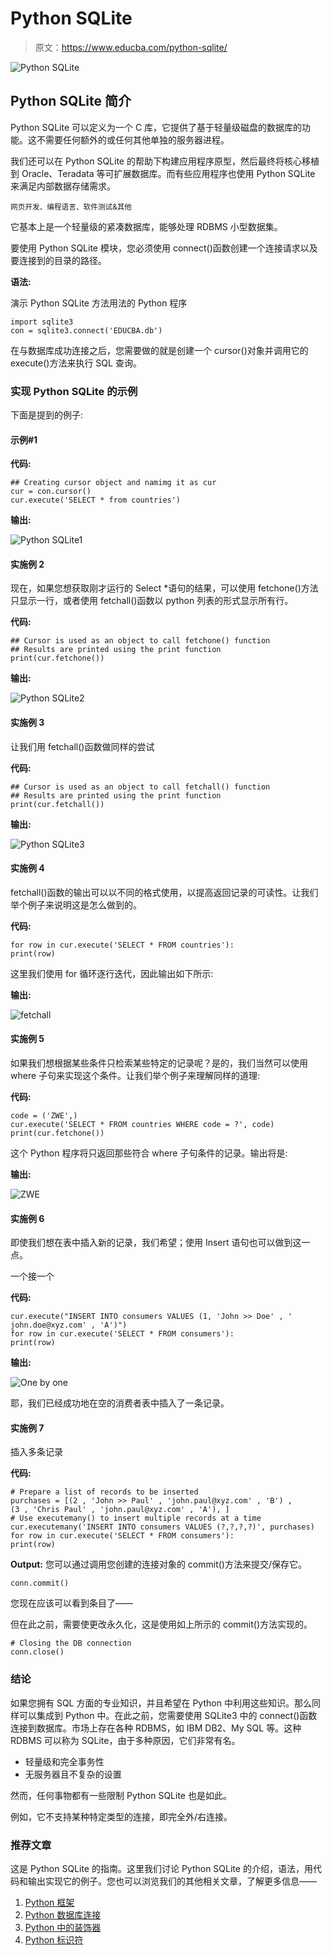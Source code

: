 # Python SQLite

> 原文：<https://www.educba.com/python-sqlite/>

![Python SQLite](img/4903a83de05ba60bc2626ecfd75e38b2.png)



## Python SQLite 简介

Python SQLite 可以定义为一个 C 库，它提供了基于轻量级磁盘的数据库的功能。这不需要任何额外的或任何其他单独的服务器进程。

我们还可以在 Python SQLite 的帮助下构建应用程序原型，然后最终将核心移植到 Oracle、Teradata 等可扩展数据库。而有些应用程序也使用 Python SQLite 来满足内部数据存储需求。

<small>网页开发、编程语言、软件测试&其他</small>

它基本上是一个轻量级的紧凑数据库，能够处理 RDBMS 小型数据集。

要使用 Python SQLite 模块，您必须使用 connect()函数创建一个连接请求以及要连接到的目录的路径。

**语法:**

演示 Python SQLite 方法用法的 Python 程序

```
import sqlite3
con = sqlite3.connect('EDUCBA.db')
```

在与数据库成功连接之后，您需要做的就是创建一个 cursor()对象并调用它的 execute()方法来执行 SQL 查询。

### 实现 Python SQLite 的示例

下面是提到的例子:

#### 示例#1

**代码:**

```
## Creating cursor object and namimg it as cur
cur = con.cursor()
cur.execute('SELECT * from countries')
```

**输出:**

![Python SQLite1](img/eaa14510e58557f8f71254535185de94.png)



#### 实施例 2

现在，如果您想获取刚才运行的 Select *语句的结果，可以使用 fetchone()方法只显示一行，或者使用 fetchall()函数以 python 列表的形式显示所有行。

**代码:**

```
## Cursor is used as an object to call fetchone() function
## Results are printed using the print function
print(cur.fetchone())
```

**输出:**

![Python SQLite2](img/2158f08a8d86ab99767beac9624ea08a.png)



#### 实施例 3

让我们用 fetchall()函数做同样的尝试

**代码:**

```
## Cursor is used as an object to call fetchall() function
## Results are printed using the print function
print(cur.fetchall())
```

**输出:**

![Python SQLite3](img/b6b533e9dc8e58e7a452bc6bd7e1c847.png)



#### 实施例 4

fetchall()函数的输出可以以不同的格式使用，以提高返回记录的可读性。让我们举个例子来说明这是怎么做到的。

**代码:**

```
for row in cur.execute('SELECT * FROM countries'):
print(row)
```

这里我们使用 for 循环逐行迭代，因此输出如下所示:

**输出:**

![fetchall](img/eab4400a21358fdbe7baf846208dc46c.png)



#### 实施例 5

如果我们想根据某些条件只检索某些特定的记录呢？是的，我们当然可以使用 where 子句来实现这个条件。让我们举个例子来理解同样的道理:

**代码:**

```
code = ('ZWE',)
cur.execute('SELECT * FROM countries WHERE code = ?', code)
print(cur.fetchone())
```

这个 Python 程序将只返回那些符合 where 子句条件的记录。输出将是:

**输出:**

![ZWE](img/ead0e7535057a210ced332c1470e1718.png)



#### 实施例 6

即使我们想在表中插入新的记录，我们希望；使用 Insert 语句也可以做到这一点。

一个接一个

**代码:**

```
cur.execute("INSERT INTO consumers VALUES (1, 'John >> Doe' , ' john.doe@xyz.com' , 'A')")
for row in cur.execute('SELECT * FROM consumers'):
print(row)
```

**输出:**

![One by one](img/267f07a2e5bcf4e984c19431d2b5d337.png)



耶，我们已经成功地在空的消费者表中插入了一条记录。

#### 实施例 7

插入多条记录

**代码:**

```
# Prepare a list of records to be inserted
purchases = [(2 , 'John >> Paul' , 'john.paul@xyz.com' , 'B') ,
(3 , 'Chris Paul' , 'john.paul@xyz.com' , 'A'), ]
# Use executemany() to insert multiple records at a time
cur.executemany('INSERT INTO consumers VALUES (?,?,?,?)', purchases)
for row in cur.execute('SELECT * FROM consumers'):
print(row)
```

**Output:** 您可以通过调用您创建的连接对象的 commit()方法来提交/保存它。

```
conn.commit()
```

您现在应该可以看到条目了——

但在此之前，需要使更改永久化，这是使用如上所示的 commit()方法实现的。

```
# Closing the DB connection
conn.close()
```

### 结论

如果您拥有 SQL 方面的专业知识，并且希望在 Python 中利用这些知识。那么同样可以集成到 Python 中。在此之前，您需要使用 SQLite3 中的 connect()函数连接到数据库。市场上存在各种 RDBMS，如 IBM DB2、My SQL 等。这种 RDBMS 可以称为 SQLite，由于多种原因，它们非常有名。

*   轻量级和完全事务性
*   无服务器且不复杂的设置

然而，任何事物都有一些限制 Python SQLite 也是如此。

例如，它不支持某种特定类型的连接，即完全外/右连接。

### 推荐文章

这是 Python SQLite 的指南。这里我们讨论 Python SQLite 的介绍，语法，用代码和输出实现它的例子。您也可以浏览我们的其他相关文章，了解更多信息——

1.  [Python 框架](https://www.educba.com/python-frameworks/)
2.  [Python 数据库连接](https://www.educba.com/python-database-connection/)
3.  [Python 中的装饰器](https://www.educba.com/decorator-in-python/)
4.  [Python 标识符](https://www.educba.com/python-identifiers/)





